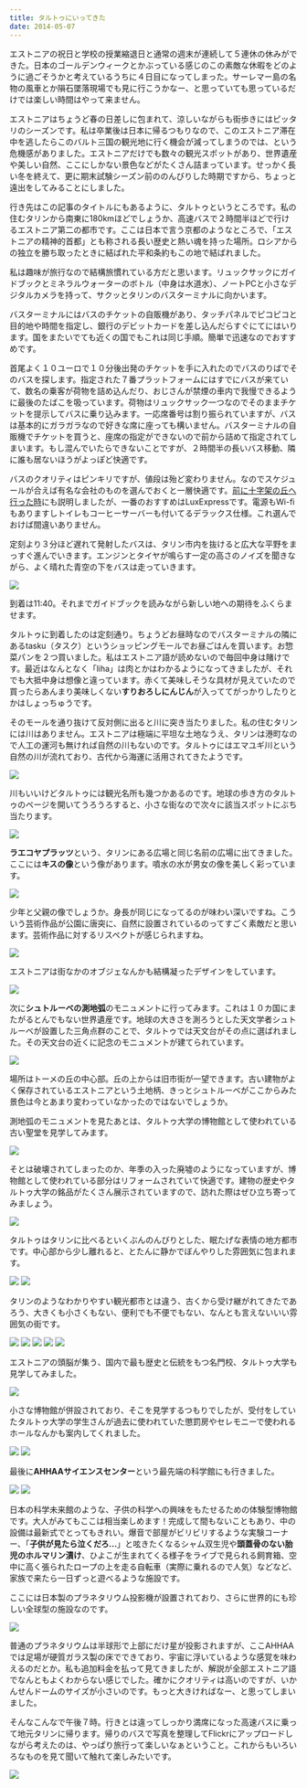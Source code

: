 ```yaml
---
title: タルトゥにいってきた
date: 2014-05-07
---
```


エストニアの祝日と学校の授業縮退日と通常の週末が連続して５連休の休みができた。日本のゴールデンウィークとかぶっている感じのこの素敵な休暇をどのように過ごそうかと考えているうちに４日目になってしまった。サーレマー島の名物の風車とか隕石墜落現場でも見に行こうかなー、と思っていても思っているだけでは楽しい時間はやって来ません。

エストニアはちょうど春の日差しに包まれて、涼しいながらも街歩きにはピッタリのシーズンです。私は卒業後は日本に帰るつもりなので、このエストニア滞在中を逃したらこのバルト三国の観光地に行く機会が減ってしまうのでは、という危機感がありました。エストニアだけでも数々の観光スポットがあり、世界遺産や美しい自然、ここにしかない景色などがたくさん詰まっています。せっかく長い冬を終えて、更に期末試験シーズン前ののんびりした時期ですから、ちょっと遠出をしてみることにしました。

行き先はこの記事のタイトルにもあるように、タルトゥというところです。私の住むタリンから南東に180kmほどでしょうか、高速バスで２時間半ほどで行けるエストニア第二の都市です。ここは日本で言う京都のようなところで、「エストニアの精神的首都」とも称される長い歴史と熱い魂を持った場所。ロシアからの独立を勝ち取ったときに結ばれた平和条約もこの地で結ばれました。

私は趣味が旅行なので結構旅慣れている方だと思います。リュックサックにガイドブックとミネラルウォーターのボトル（中身は水道水）、ノートPCと小さなデジタルカメラを持って、サクッとタリンのバスターミナルに向かいます。

バスターミナルにはバスのチケットの自販機があり、タッチパネルでピコピコと目的地や時間を指定し、銀行のデビットカードを差し込んだらすぐにてにはいります。国をまたいでても近くの国でもこれは同じ手順。簡単で迅速なのでおすすめです。

首尾よく１０ユーロで１０分後出発のチケットを手に入れたのでバスのりばでそのバスを探します。指定された７番プラットフォームにはすでにバスが来ていて、数名の乗客が荷物を詰め込んだり、おじさんが禁煙の車内で我慢できるように最後のたばこを吸っています。荷物はリュックサック一つなのでそのままチケットを提示してバスに乗り込みます。一応席番号は割り振られていますが、バスは基本的にガラガラなので好きな席に座っても構いません。バスターミナルの自販機でチケットを買うと、座席の指定ができないので前から詰めて指定されてしまいます。もし混んでいたらできないことですが、２時間半の長いバス移動、隣に誰も居ないほうがよっぽど快適です。

バスのクオリティはピンキリですが、値段は殆ど変わりません。なのでスケジュールが合えば有名な会社のものを選んでおくと一層快適です。[前に十字架の丘へ行った時](/post/77628228263/)にも説明しましたが、一番のおすすめはLuxExpressです。電源もWi-fiもありますしトイレもコーヒーサーバーも付いてるデラックス仕様。これ選んでおけば間違いありません。

定刻より３分ほど遅れて発射したバスは、タリン市内を抜けると広大な平野をまっすぐ進んでいきます。エンジンとタイヤが鳴らす一定の高さのノイズを聞きながら、よく晴れた青空の下をバスは走っていきます。

![](https://img.xar.sh/13907742650_ebe6819c69_b_d.jpg)

到着は11:40。それまでガイドブックを読みながら新しい地への期待をふくらませます。

タルトゥに到着したのは定刻通り。ちょうどお昼時なのでバスターミナルの隣にあるtasku（タスク）というショッピングモールでお昼ごはんを買います。お惣菜パンを２つ買いました。私はエストニア語が読めないので毎回中身は賭けです。最近はなんとなく「liha」は肉とかはわかるようになってきましたが、それでも大抵中身は想像と違っています。赤くて美味しそうな具材が見えていたので買ったらあんまり美味しくない**すりおろしにんじん**が入っててがっかりしたりとかはしょっちゅうです。

そのモールを通り抜けて反対側に出ると川に突き当たりました。私の住むタリンには川はありません。エストニアは極端に平坦な土地なうえ、タリンは港町なので人工の運河も無ければ自然の川もないのです。タルトゥにはエマユギ川という自然の川が流れており、古代から海運に活用されてきたようです。

![](https://img.xar.sh/14095742832_e66d84bda1_b_d.jpg)

川もいいけどタルトゥには観光名所も幾つかあるのです。地球の歩き方のタルトゥのページを開いてうろうろすると、小さな街なので次々に該当スポットにぶち当たります。

![](https://img.xar.sh/14075749446_685bb948d4_b_d.jpg)

**ラエコヤプラッツ**という、タリンにある広場と同じ名前の広場に出てきました。ここには**キスの像**という像があります。噴水の水が男女の像を美しく彩っています。

![](https://img.xar.sh/13912213957_b3e3412033_b_d.jpg)

少年と父親の像でしょうか。身長が同じになってるのが味わい深いですね。こういう芸術作品が公園に唐突に、自然に設置されているのってすごく素敵だと思います。芸術作品に対するリスペクトが感じられますね。

![](https://img.xar.sh/14075748516_90d13c1302_b_d.jpg)

エストニアは街なかのオブジェなんかも結構凝ったデザインをしています。

![](https://img.xar.sh/14075769896_b7f482916e_b_d.jpg)

次に**シュトルーベの測地弧**のモニュメントに行ってみます。これは１０カ国にまたがるとんでもない世界遺産です。地球の大きさを測ろうとした天文学者シュトルーベが設置した三角点群のことで、タルトゥでは天文台がその点に選ばれました。その天文台の近くに記念のモニュメントが建てられています。

![](https://img.xar.sh/13912220377_0c8f098c2f_b_d.jpg)

場所はトーメの丘の中心部。丘の上からは旧市街が一望できます。古い建物がよく保存されているエストニアという土地柄、きっとシュトルーベがここからみた景色は今とあまり変わっていなかったのではないでしょうか。

測地弧のモニュメントを見たあとは、タルトゥ大学の博物館として使われている古い聖堂を見学してみます。

![](https://img.xar.sh/14118953813_191b30074d_b_d.jpg)

そとは破壊されてしまったのか、年季の入った廃墟のようになっていますが、博物館として使われている部分はリフォームされていて快適です。建物の歴史やタルトゥ大学の銘品がたくさん展示されていますので、訪れた際はぜひ立ち寄ってみましょう。

![](https://img.xar.sh/14095763612_82df6b3be1_b_d.jpg)

タルトゥはタリンに比べるといくぶんのんびりとした、眠たげな表情の地方都市です。中心部から少し離れると、とたんに静かでぼんやりした雰囲気に包まれます。

![](https://img.xar.sh/13912235937_71273099a9_b_d.jpg)
![](https://img.xar.sh/13912243309_491fdb7ae6_b_d.jpg)

タリンのようなわかりやすい観光都市とは違う、古くから受け継がれてきたであろう、大きくも小さくもない、便利でも不便でもない、なんとも言えないいい雰囲気の街です。

![](https://img.xar.sh/14095775392_286f8d3a1f_b_d.jpg)
![](https://img.xar.sh/14099311804_7bf6a8f29e_b_d.jpg)
![](https://img.xar.sh/13912290910_c25f5babc6_b_d.jpg)
![](https://img.xar.sh/14095662521_6aaf248170_b_d.jpg)
![](https://img.xar.sh/13912256279_d1228d2df7_b_d.jpg)

エストニアの頭脳が集う、国内で最も歴史と伝統をもつ名門校、タルトゥ大学も見学してみました。

![](https://img.xar.sh/14098872745_aaae555df2_b_d.jpg)

小さな博物館が併設されており、そこを見学するつもりでしたが、受付をしていたタルトゥ大学の学生さんが過去に使われていた懲罰房やセレモニーで使われるホールなんかも案内してくれました。

![](https://img.xar.sh/13912304318_b70c87eb1a_b_d.jpg)
![](https://img.xar.sh/13912289080_90e3bae410_b_d.jpg)

最後に**AHHAAサイエンスセンター**という最先端の科学館にも行きました。

![](https://img.xar.sh/14095781692_815903e149_b_d.jpg)
![](https://img.xar.sh/14099318674_8d6528f5fb_b_d.jpg)

日本の科学未来館のような、子供の科学への興味をもたせるための体験型博物館です。大人がみてもここは相当楽しめます！完成して間もないこともあり、中の設備は最新式でとってもきれい。爆音で部屋がビリビリするような実験コーナー、「**子供が見たら泣くだろ…**」と呟きたくなるシャム双生児や**頭蓋骨のない胎児のホルマリン漬け**、ひよこが生まれてくる様子をライブで見られる飼育箱、空中に高く張られたロープの上を走る自転車（実際に乗れるので人気）などなど、家族で来たら一日ずっと遊べるような施設です。

ここには日本製のプラネタリウム投影機が設置されており、さらに世界的にも珍しい全球型の施設なのです。

![](https://img.xar.sh/13912308868_51096be9f1_b_d.jpg)

普通のプラネタリウムは半球形で上部にだけ星が投影されますが、ここAHHAAでは足場が硬質ガラス製の床でできており、宇宙に浮いているような感覚を味わえるのだとか。私も追加料金を払って見てきましたが、解説が全部エストニア語でなんともよくわからない感じでした。確かにクオリティは高いのですが、いかんせんドームのサイズが小さいのです。もっと大きければなー、と思ってしまいました。

そんなこんなで午後７時。行きとは違ってしっかり満席になった高速バスに乗って地元タリンに帰ります。帰りのバスで写真を整理してFlickrにアップロードしながら考えたのは、やっぱり旅行って楽しいなぁということ。これからもいろいろなものを見て聞いて触れて楽しみたいです。

![](https://img.xar.sh/14095797852_f977477ec4_b_d.jpg)
